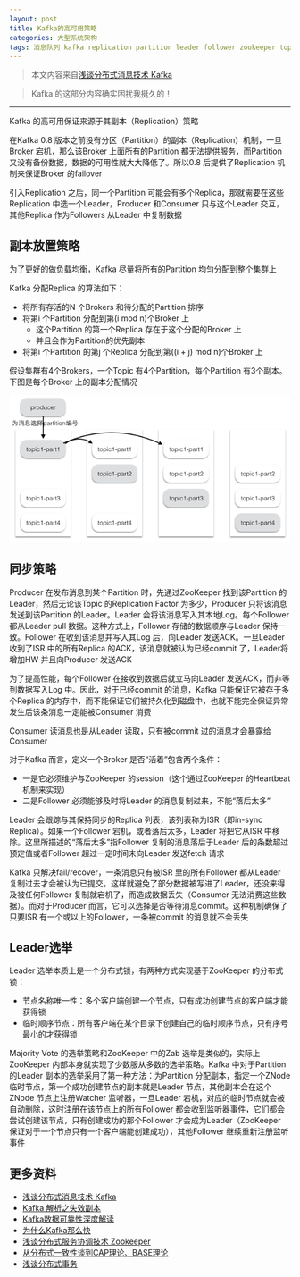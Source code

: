 ```yaml
---
layout: post
title: Kafka的高可用策略
categories: 大型系统架构 
tags: 消息队列 kafka replication partition leader follower zookeeper topic broker ISR producer consumer zab 生产者 消费者 分布式锁 分布式选举 
---
```


>本文内容来自[浅谈分布式消息技术 Kafka](http://www.linkedkeeper.com/detail/blog.action?bid=1016)

>Kafka 的这部分内容确实困扰我挺久的！

---

Kafka 的高可用保证来源于其副本（Replication）策略

在Kafka 0.8 版本之前没有分区（Partition）的副本（Replication）机制，一旦Broker 宕机，那么该Broker 上面所有的Partition 都无法提供服务，而Partition 又没有备份数据，数据的可用性就大大降低了。所以0.8 后提供了Replication 机制来保证Broker 的failover

引入Replication 之后，同一个Partition 可能会有多个Replica，那就需要在这些Replication 中选一个Leader，Producer 和Consumer 只与这个Leader 交互，其他Replica 作为Followers 从Leader 中复制数据

## 副本放置策略

为了更好的做负载均衡，Kafka 尽量将所有的Partition 均匀分配到整个集群上

Kafka 分配Replica 的算法如下：

* 将所有存活的N 个Brokers 和待分配的Partition 排序
* 将第i 个Partition 分配到第(i mod n)个Broker 上
	* 这个Partition 的第一个Replica 存在于这个分配的Broker 上
	* 并且会作为Partition的优先副本
* 将第i 个Partition 的第j 个Replica 分配到第((i + j) mod n)个Broker 上

假设集群有4个Brokers，一个Topic 有4个Partition，每个Partition 有3个副本。下图是每个Broker 上的副本分配情况

![](../media/image/2019-03-16/01.jpg)

## 同步策略

Producer 在发布消息到某个Partition 时，先通过ZooKeeper 找到该Partition 的Leader，然后无论该Topic 的Replication Factor 为多少，Producer 只将该消息发送到该Partition 的Leader。Leader 会将该消息写入其本地Log。每个Follower 都从Leader pull 数据。这种方式上，Follower 存储的数据顺序与Leader 保持一致。Follower 在收到该消息并写入其Log 后，向Leader 发送ACK。一旦Leader 收到了ISR 中的所有Replica 的ACK，该消息就被认为已经commit 了，Leader将增加HW 并且向Producer 发送ACK

为了提高性能，每个Follower 在接收到数据后就立马向Leader 发送ACK，而非等到数据写入Log 中。因此，对于已经commit 的消息，Kafka 只能保证它被存于多个Replica 的内存中，而不能保证它们被持久化到磁盘中，也就不能完全保证异常发生后该条消息一定能被Consumer 消费

Consumer 读消息也是从Leader 读取，只有被commit 过的消息才会暴露给Consumer

对于Kafka 而言，定义一个Broker 是否“活着”包含两个条件：

* 一是它必须维护与ZooKeeper 的session（这个通过ZooKeeper 的Heartbeat 机制来实现）
* 二是Follower 必须能够及时将Leader 的消息复制过来，不能“落后太多”

Leader 会跟踪与其保持同步的Replica 列表，该列表称为ISR（即in-sync Replica）。如果一个Follower 宕机，或者落后太多，Leader 将把它从ISR 中移除。这里所描述的“落后太多”指Follower 复制的消息落后于Leader 后的条数超过预定值或者Follower 超过一定时间未向Leader 发送fetch 请求

Kafka 只解决fail/recover，一条消息只有被ISR 里的所有Follower 都从Leader 复制过去才会被认为已提交。这样就避免了部分数据被写进了Leader，还没来得及被任何Follower 复制就宕机了，而造成数据丢失（Consumer 无法消费这些数据）。而对于Producer 而言，它可以选择是否等待消息commit。这种机制确保了只要ISR 有一个或以上的Follower，一条被commit 的消息就不会丢失

## Leader选举

Leader 选举本质上是一个分布式锁，有两种方式实现基于ZooKeeper 的分布式锁：

* 节点名称唯一性：多个客户端创建一个节点，只有成功创建节点的客户端才能获得锁
* 临时顺序节点：所有客户端在某个目录下创建自己的临时顺序节点，只有序号最小的才获得锁

Majority Vote 的选举策略和ZooKeeper 中的Zab 选举是类似的，实际上ZooKeeper 内部本身就实现了少数服从多数的选举策略。Kafka 中对于Partition 的Leader 副本的选举采用了第一种方法：为Partition 分配副本，指定一个ZNode 临时节点，第一个成功创建节点的副本就是Leader 节点，其他副本会在这个ZNode 节点上注册Watcher 监听器，一旦Leader 宕机，对应的临时节点就会被自动删除，这时注册在该节点上的所有Follower 都会收到监听器事件，它们都会尝试创建该节点，只有创建成功的那个Follower 才会成为Leader（ZooKeeper 保证对于一个节点只有一个客户端能创建成功），其他Follower 继续重新注册监听事件

## 更多资料

* [浅谈分布式消息技术 Kafka](http://www.linkedkeeper.com/detail/blog.action?bid=1016)
* [Kafka 解析之失效副本](http://www.iocoder.cn/Kafka/failure-of-copy/)
* [Kafka数据可靠性深度解读](https://blog.csdn.net/u013256816/article/details/71091774)
* [为什么Kafka那么快](https://blog.csdn.net/z69183787/article/details/80323581)
* [浅谈分布式服务协调技术 Zookeeper](http://www.linkedkeeper.com/detail/blog.action?bid=1014)
* [从分布式一致性谈到CAP理论、BASE理论](https://www.cnblogs.com/szlbm/p/5588543.html)
* [浅谈分布式事务](http://www.linkedkeeper.com/detail/blog.action?bid=1013)
